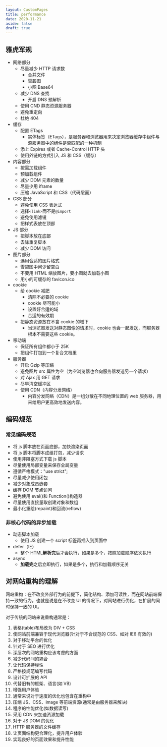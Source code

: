 ```yaml
---
layout: CustomPages
title: performance
date: 2020-11-21
aside: false
draft: true
---
```


## 雅虎军规

- 网络部分
  - 尽量减少 HTTP 请求数
    - 合并文件
    - 雪碧图
    - 小图 Base64
  - 减少 DNS 查找
    - 开启 DNS 预解析
  - 使用 CND 静态资源服务器
  - 避免重定向
  - 杜绝 404
- 缓存
  - 配置 ETags
    - 实体标签（ETags），是服务器和浏览器用来决定浏览器缓存中组件与源服务器中的组件是否匹配的一种机制
  - 添上 Expires 或者 Cache-Control HTTP 头
  - 使用外链的方式引入 JS 和 CSS（缓存）
- 内容部分
  - 按需加载组件
  - 预加载组件
  - 减少 DOM 元素的数量
  - 尽量少用 iframe
  - 压缩 JavaScript 和 CSS（代码层面）
- CSS 部分
  - 避免使用 CSS 表达式
  - 选择`<link>`而不是`@import`
  - 避免使用滤镜
  - 把样式表放在顶部
- JS 部分
  - 把脚本放在底部
  - 去除重复脚本
  - 减少 DOM 访问
- 图片部分
  - 选用合适的图片格式
  - 雪碧图中间少留空白
  - 不要用 HTML 缩放图片，要小图就去加载小图
  - 用小的可缓存的 favicon.ico
- cookie
  - 给 cookie 减肥
    - 清除不必要的 cookie
    - cookie 尽可能小
    - 设置好合适的域
    - 合适的有效期
  - 把静态资源放在不含 cookie 的域下
    - 当浏览器发送对静态图像的请求时，cookie 也会一起发送，而服务器根本不需要这些 cookie。
- 移动端
  - 保证所有组件都小于 25K
  - 把组件打包到一个复合文档里
- 服务器
  - 开启 Gzip 等压缩
  - 避免图片 src 属性为空（为空浏览器也会向服务器发送另一个请求）
  - 对 Ajax 用 GET 请求
  - 尽早清空缓冲区
  - 使用 CDN（内容分发网络）
    - 内容分发网络（CDN）是一组分散在不同地理位置的 web 服务器，用来给用户更高效地发送内容。

## 编码规范

### 常见编码规范

- 将 js 脚本放在页面底部，加快渲染页面
- 将 js 脚本将脚本成组打包，减少请求
- 使用非阻塞方式下载 js 脚本
- 尽量使用局部变量来保存全局变量
- 遵循严格模式："use strict";
- 尽量减少使用闭包
- 减少对象成员嵌套
- 缓存 DOM 节点访问
- 避免使用 eval()和 Function()构造器
- 尽量使用直接量取创建对象和数组
- 最小化重绘(repaint)和回流(reflow)

### 非核心代码的异步加载

- 动态脚本加载
  - 使用 JS 创建一个 script 标签再插入到页面中
- defer（IE）
  - 整个 HTML**解析完**后才会执行，如果是多个，按照加载顺序依次执行
- async
  - **加载完**之后立即执行，如果是多个，执行和加载顺序无关

## 对网站重构的理解

网站重构：在不改变外部行为的前提下，简化结构、添加可读性，而在网站前端保持一致的行为。也就是说是在不改变 UI 的情况下，对网站进行优化，在扩展的同时保持一致的 UI。

对于传统的网站来说重构通常是：

1. 表格(table)布局改为 DIV + CSS
2. 使网站前端兼容于现代浏览器(针对于不合规范的 CSS、如对 IE6 有效的)
3. 对于移动平台的优化
4. 针对于 SEO 进行优化
5. 深层次的网站重构应该考虑的方面
6. 减少代码间的耦合
7. 让代码保持弹性
8. 严格按规范编写代码
9. 设计可扩展的 API
10. 代替旧有的框架、语言(如 VB)
11. 增强用户体验
12. 通常来说对于速度的优化也包含在重构中
13. 压缩 JS、CSS、image 等前端资源(通常是由服务器来解决)
14. 程序的性能优化(如数据读写)
15. 采用 CDN 来加速资源加载
16. 对于 JS DOM 的优化
17. HTTP 服务器的文件缓存
18. 让页面结构更合理化，提升用户体验
19. 实现良好的页面效果和提升性能
